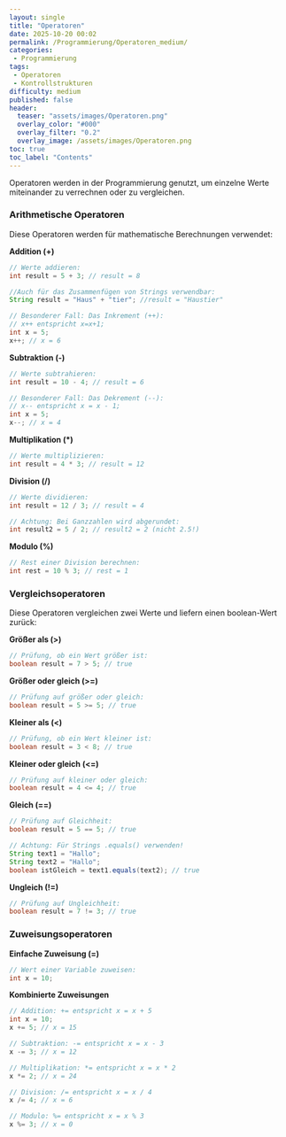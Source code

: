```yaml
---
layout: single
title: "Operatoren"
date: 2025-10-20 00:02
permalink: /Programmierung/Operatoren_medium/
categories:
 - Programmierung
tags:
 - Operatoren
 - Kontrollstrukturen
difficulty: medium
published: false
header:
  teaser: "assets/images/Operatoren.png"
  overlay_color: "#000"
  overlay_filter: "0.2"
  overlay_image: /assets/images/Operatoren.png
toc: true
toc_label: "Contents"
---
```


Operatoren werden in der Programmierung genutzt, um einzelne Werte miteinander zu verrechnen oder zu vergleichen. 

### Arithmetische Operatoren

Diese Operatoren werden für mathematische Berechnungen verwendet:

**Addition (+)**
```java
// Werte addieren:
int result = 5 + 3; // result = 8

//Auch für das Zusammenfügen von Strings verwendbar:
String result = "Haus" + "tier"; //result = "Haustier"

// Besonderer Fall: Das Inkrement (++):
// x++ entspricht x=x+1;
int x = 5;
x++; // x = 6
```

**Subtraktion (-)**
```java
// Werte subtrahieren:
int result = 10 - 4; // result = 6

// Besonderer Fall: Das Dekrement (--):
// x-- entspricht x = x - 1;
int x = 5;
x--; // x = 4
```

**Multiplikation (*)**
```java
// Werte multiplizieren:
int result = 4 * 3; // result = 12
```

**Division (/)**
```java
// Werte dividieren:
int result = 12 / 3; // result = 4

// Achtung: Bei Ganzzahlen wird abgerundet:
int result2 = 5 / 2; // result2 = 2 (nicht 2.5!)
```

**Modulo (%)**
```java
// Rest einer Division berechnen:
int rest = 10 % 3; // rest = 1
```

### Vergleichsoperatoren
Diese Operatoren vergleichen zwei Werte und liefern einen boolean-Wert zurück:

**Größer als (>)**
```java
// Prüfung, ob ein Wert größer ist:
boolean result = 7 > 5; // true
```

**Größer oder gleich (>=)**
```java
// Prüfung auf größer oder gleich:
boolean result = 5 >= 5; // true
```

**Kleiner als (<)**
```java
// Prüfung, ob ein Wert kleiner ist:
boolean result = 3 < 8; // true
```

**Kleiner oder gleich (<=)**
```java
// Prüfung auf kleiner oder gleich:
boolean result = 4 <= 4; // true
```

**Gleich (==)**
```java
// Prüfung auf Gleichheit:
boolean result = 5 == 5; // true

// Achtung: Für Strings .equals() verwenden!
String text1 = "Hallo";
String text2 = "Hallo";
boolean istGleich = text1.equals(text2); // true
```

**Ungleich (!=)**
```java
// Prüfung auf Ungleichheit:
boolean result = 7 != 3; // true
```

### Zuweisungsoperatoren

**Einfache Zuweisung (=)**
```java
// Wert einer Variable zuweisen:
int x = 10;
```

**Kombinierte Zuweisungen**
```java
// Addition: += entspricht x = x + 5
int x = 10;
x += 5; // x = 15

// Subtraktion: -= entspricht x = x - 3
x -= 3; // x = 12

// Multiplikation: *= entspricht x = x * 2
x *= 2; // x = 24

// Division: /= entspricht x = x / 4
x /= 4; // x = 6

// Modulo: %= entspricht x = x % 3
x %= 3; // x = 0
```